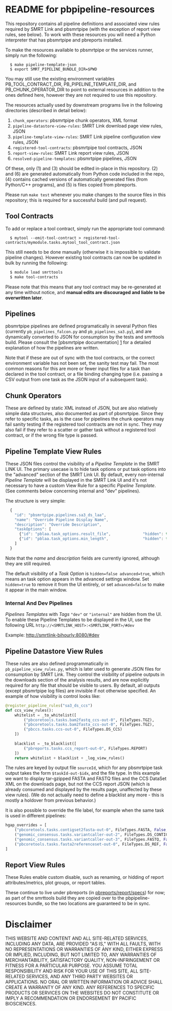 # README for pbpipeline-resources

This repository contains all pipeline definitions and associated view rules
required by SMRT Link and pbsmrtpipe (with the exception of report view rules,
see below).  To work with these resources you will need a Python interpreter
that has pbsmrtpipe and pbreports installed.  

To make the resources available to pbsmrtpipe or the services runner, simply
run the following:

```
  $ make pipeline-template-json
  $ export SMRT_PIPELINE_BUNDLE_DIR=$PWD
```

You may still use the existing environment variables PB_TOOL_CONTRACT_DIR,
PB_PIPELINE_TEMPLATE_DIR, and PB_CHUNK_OPERATOR_DIR to point to external
resources in addition to the ones defined here, however they are not required
to use this repository.

The resources actually used by downstream programs live in the following
directories (described in detail below):

  1. ``chunk_operators``: pbsmrtpipe chunk operators, XML format
  2. ``pipeline-datastore-view-rules``: SMRT Link download page view rules, JSON
  3. ``pipeline-template-view-rules``: SMRT Link pipeline configuration view rules, JSON
  4. ``registered-tool-contracts``: pbsmrtpipe tool contracts, JSON
  5. ``report-view-rules``: SMRT Link report view rules, JSON
  6. ``resolved-pipeline-templates``: pbsmrtpipe pipelines, JSON

Of these, only (1) and (3) should be edited in-place in this repository.  (2)
and (6) are generated automatically from Python code included in the repo, (4)
contains cached versions of automatically generated files (from Python/C++
programs), and (5) is files copied from pbreports.

Please run ``make test`` whenever you make changes to the source files
in this repository; this is required for a successful build (and pull request).


## Tool Contracts

To add or replace a tool contract, simply run the appropriate tool command:

```
  $ mytool --emit-tool-contract > registered-tool-contracts/mymodule.tasks.mytool_tool_contract.json
```

This still needs to be done manually (otherwise it is impossible to validate
pipeline changes).  However existing tool contracts can now be updated in bulk
by running the following:

```bash
  $ module load smrttools
  $ make tool-contracts
```

Please note that this means that any tool contract may be re-generated at
any time without notice, and **manual edits are discouraged and liable to be
overwritten later**.


## Pipelines

pbsmrtpipe pipelines are defined programatically in several Python files
(currently ``pb_pipelines_falcon.py`` and ``pb_pipelines_sa3.py``), and are
dynamically converted to JSON for consumption by the tests and smrttools build.
Please consult the [pbsmrtpipe documentation] [1] for a detailed explanation 
of how the pipelines are written.

[1]: http://pbsmrtpipe.readthedocs.io/en/master/pipeline_design.html

Note that if these are out of sync with the tool contracts, or the correct
environment variable has not been set, the sanity test may fail.  The most
common reasons for this are more or fewer input files for a task than declared
in the tool contract, or a file binding changing type (i.e. passing a CSV
output from one task as the JSON input of a subsequent task).


## Chunk Operators


These are defined by static XML instead of JSON, but are also relatively simple
data structures, also documented as part of pbsmrtpipe.  Since they refer to
specific tasks, as is the case for pipelines the chunk operators may fail
sanity testing if the registered tool contracts are not in sync.  They may
also fail if they refer to a scatter or gather task without a registered tool
contract, or if the wrong file type is passed.


## Pipeline Template View Rules


These JSON files control the visibility of a *Pipeline Template* in the SMRT LINK UI. The primary usecase is to hide
task options or put task options into the "advanced" section of the SMRT Link UI. By default, every non-internal *Pipeline Template*
will be displayed in the SMRT Link UI and it's not necessary to have a custom View Rule for a specific *Pipeline Template*. (See comments below concerning internal and "dev" pipelines).   

 
The structure is very simple:

```javascript
  {
    "id": "pbsmrtpipe.pipelines.sa3_ds_laa",
    "name": "Override Pipeline Display Name",
    "description": "Override Description",
    "taskOptions": [
      {"id": "pblaa.task_options.result_file",              "hidden": true,  "advanced": true},
      {"id": "pblaa.task_options.min_length",               "hidden": false, "advanced": false}
    ]
  }
```

Note that the *name* and *description* fields are currently ignored, although they
are still required.

The default visibility of a *Task Option* is ``hidden=false advanced=true``, which means an
task option appears in the advanced settings window.  Set ``hidden=true`` to remove
it from the UI entirely, or set ``advanced=false`` to make it appear in the
main window.

### Internal And Dev Pipelines


*Pipelines Templates* with *Tags* `"dev"` or `"internal"` are hidden from the UI. To enable these Pipeline Templates to be
displayed in the UI, use the following URL ``http://<SMRTLINK_HOST>:<SMRTLINK_PORT>/#dev``

Example: [http://smrtlink-bihourly:8080/#dev](http://smrtlink-bihourly:8080/#dev])  


## Pipeline Datastore View Rules


These rules are also defined programmatically in ``pb_pipeline_view_rules.py``,
which is later used to generate JSON files for consumption by SMRT Link.
They control the visibility of pipeline outputs in the downloads section of
the analysis results, and are now explicitly required for any file that should
be visible to users.  By default, all outputs (except pbsmrtpipe log files) are
invisible if not otherwise specified.  An example of how visibility is control
looks like:

```python
@register_pipeline_rules("sa3_ds_ccs")
def ccs_view_rules():
    whitelist = _to_whitelist([
        ("pbcoretools.tasks.bam2fastq_ccs-out-0", FileTypes.TGZ),
        ("pbcoretools.tasks.bam2fasta_ccs-out-0", FileTypes.TGZ),
        ("pbccs.tasks.ccs-out-0", FileTypes.DS_CCS)
    ])
  
    blacklist = _to_blacklist([
        ("pbreports.tasks.ccs_report-out-0", FileTypes.REPORT)
    ])
    return whitelist + blacklist + _log_view_rules()
```

The rules are keyed by output file ``sourceId``, which for any pbsmrtpipe task
output takes the form ``$taskId-out-$idx``, and the file type.  In this
example we want to display tar-gzipped FASTA and FASTQ files and the CCS
DataSet XML on the downloads page, but not the CCS report JSON (which is
already consumed and displayed by the results page, unaffected by these
view rules).  (We do not actually need to define a blacklist any more - this is
mostly a holdover from previous behavior.)

It is also possible to override the file label, for example when the same task
is used in different pipelines:

```python
hgap_overrides = [
    ("pbcoretools.tasks.contigset2fasta-out-0", FileTypes.FASTA, False, "Polished Assembly"),
    ("genomic_consensus.tasks.variantcaller-out-2", FileTypes.DS_CONTIG, False, "Polished Assembly"),
    ("genomic_consensus.tasks.variantcaller-out-3", FileTypes.FASTQ, False, "Polished Assembly"),
    ("pbcoretools.tasks.fasta2referenceset-out-0", FileTypes.DS_REF, False, "Draft Assembly")
]
```


## Report View Rules

These Rules enable custom disable, such as renaming, or hidding of report attributes/metrics, plot groups, or report tables. 

These continue to live under pbreports (in [pbreports/report/specs](http://bitbucket.nanofluidics.com:7990/projects/SL/repos/pbreports/browse/pbreports/report/specs)) for now;
as part of the smrttools build they are copied over to the pbpipeline-resources
bundle, so the two locations are guaranteed to be in sync.


# Disclaimer

THIS WEBSITE AND CONTENT AND ALL SITE-RELATED SERVICES, INCLUDING ANY DATA, ARE PROVIDED "AS IS," WITH ALL FAULTS, WITH NO REPRESENTATIONS OR WARRANTIES OF ANY KIND, EITHER EXPRESS OR IMPLIED, INCLUDING, BUT NOT LIMITED TO, ANY WARRANTIES OF MERCHANTABILITY, SATISFACTORY QUALITY, NON-INFRINGEMENT OR FITNESS FOR A PARTICULAR PURPOSE. YOU ASSUME TOTAL RESPONSIBILITY AND RISK FOR YOUR USE OF THIS SITE, ALL SITE-RELATED SERVICES, AND ANY THIRD PARTY WEBSITES OR APPLICATIONS. NO ORAL OR WRITTEN INFORMATION OR ADVICE SHALL CREATE A WARRANTY OF ANY KIND. ANY REFERENCES TO SPECIFIC PRODUCTS OR SERVICES ON THE WEBSITES DO NOT CONSTITUTE OR IMPLY A RECOMMENDATION OR ENDORSEMENT BY PACIFIC BIOSCIENCES.

